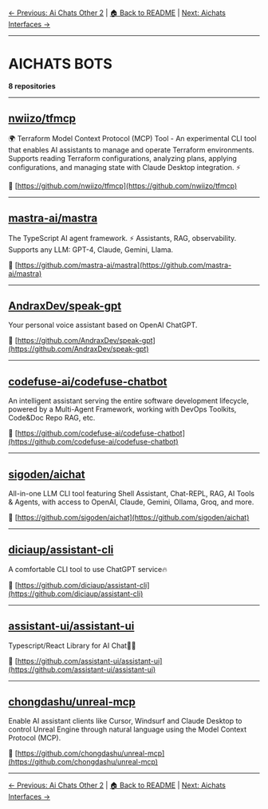 [← Previous: Ai Chats Other 2](ai-chats-other-2.txt) | [🏠 Back to README](../README.md) | [Next: Aichats Interfaces →](aichats-interfaces.txt)

---

# AICHATS BOTS

**8 repositories**

---

## [nwiizo/tfmcp](https://github.com/nwiizo/tfmcp)

🌍 Terraform Model Context Protocol (MCP) Tool - An experimental CLI tool that enables AI assistants to manage and operate Terraform environments. Supports reading Terraform configurations, analyzing plans, applying configurations, and managing state with Claude Desktop integration. ⚡️

🔗 [https://github.com/nwiizo/tfmcp](https://github.com/nwiizo/tfmcp)

---

## [mastra-ai/mastra](https://github.com/mastra-ai/mastra)

The TypeScript AI agent framework. ⚡ Assistants, RAG, observability. Supports any LLM: GPT-4, Claude, Gemini, Llama.

🔗 [https://github.com/mastra-ai/mastra](https://github.com/mastra-ai/mastra)

---

## [AndraxDev/speak-gpt](https://github.com/AndraxDev/speak-gpt)

Your personal voice assistant based on OpenAI ChatGPT.

🔗 [https://github.com/AndraxDev/speak-gpt](https://github.com/AndraxDev/speak-gpt)

---

## [codefuse-ai/codefuse-chatbot](https://github.com/codefuse-ai/codefuse-chatbot)

An intelligent assistant serving the entire software development lifecycle, powered by a Multi-Agent Framework, working with DevOps Toolkits, Code&Doc Repo RAG,  etc.

🔗 [https://github.com/codefuse-ai/codefuse-chatbot](https://github.com/codefuse-ai/codefuse-chatbot)

---

## [sigoden/aichat](https://github.com/sigoden/aichat)

All-in-one LLM CLI tool featuring Shell Assistant, Chat-REPL, RAG, AI Tools & Agents, with access to OpenAI, Claude, Gemini, Ollama, Groq, and more.

🔗 [https://github.com/sigoden/aichat](https://github.com/sigoden/aichat)

---

## [diciaup/assistant-cli](https://github.com/diciaup/assistant-cli)

A comfortable CLI tool to use ChatGPT service🔥

🔗 [https://github.com/diciaup/assistant-cli](https://github.com/diciaup/assistant-cli)

---

## [assistant-ui/assistant-ui](https://github.com/assistant-ui/assistant-ui)

Typescript/React Library for AI Chat💬🚀

🔗 [https://github.com/assistant-ui/assistant-ui](https://github.com/assistant-ui/assistant-ui)

---

## [chongdashu/unreal-mcp](https://github.com/chongdashu/unreal-mcp)

Enable AI assistant clients like Cursor, Windsurf and Claude Desktop to control Unreal Engine through natural language using the Model Context Protocol (MCP).

🔗 [https://github.com/chongdashu/unreal-mcp](https://github.com/chongdashu/unreal-mcp)

---


[← Previous: Ai Chats Other 2](ai-chats-other-2.txt) | [🏠 Back to README](../README.md) | [Next: Aichats Interfaces →](aichats-interfaces.txt)
